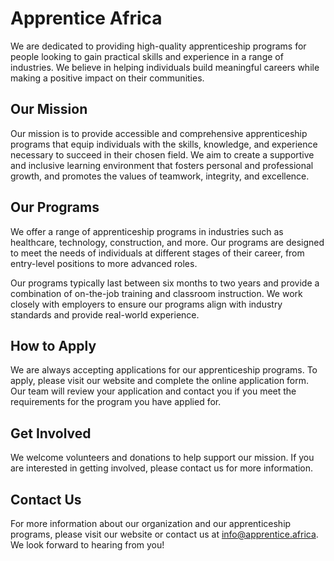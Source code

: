 Apprentice Africa
============================

We are dedicated to providing high-quality apprenticeship programs for people looking to gain practical skills and experience in a range of industries. We believe in helping individuals build meaningful careers while making a positive impact on their communities.

Our Mission
-----------

Our mission is to provide accessible and comprehensive apprenticeship programs that equip individuals with the skills, knowledge, and experience necessary to succeed in their chosen field. We aim to create a supportive and inclusive learning environment that fosters personal and professional growth, and promotes the values of teamwork, integrity, and excellence.

Our Programs
------------

We offer a range of apprenticeship programs in industries such as healthcare, technology, construction, and more. Our programs are designed to meet the needs of individuals at different stages of their career, from entry-level positions to more advanced roles.

Our programs typically last between six months to two years and provide a combination of on-the-job training and classroom instruction. We work closely with employers to ensure our programs align with industry standards and provide real-world experience.

How to Apply
------------

We are always accepting applications for our apprenticeship programs. To apply, please visit our website and complete the online application form. Our team will review your application and contact you if you meet the requirements for the program you have applied for.

Get Involved
------------

We welcome volunteers and donations to help support our mission. If you are interested in getting involved, please contact us for more information.

Contact Us
----------

For more information about our organization and our apprenticeship programs, please visit our website or contact us at info@apprentice.africa. We look forward to hearing from you!
